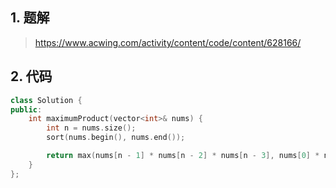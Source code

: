 ## 1. 题解
> https://www.acwing.com/activity/content/code/content/628166/

## 2. 代码
```c++
class Solution {
public:
    int maximumProduct(vector<int>& nums) {
        int n = nums.size();
        sort(nums.begin(), nums.end());

        return max(nums[n - 1] * nums[n - 2] * nums[n - 3], nums[0] * nums[1] * nums[n - 1]);
    }
};
```